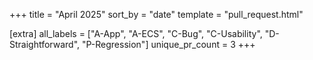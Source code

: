 +++
title = "April 2025"
sort_by = "date"
template = "pull_request.html"

[extra]
all_labels = ["A-App", "A-ECS", "C-Bug", "C-Usability", "D-Straightforward", "P-Regression"]
unique_pr_count = 3
+++
